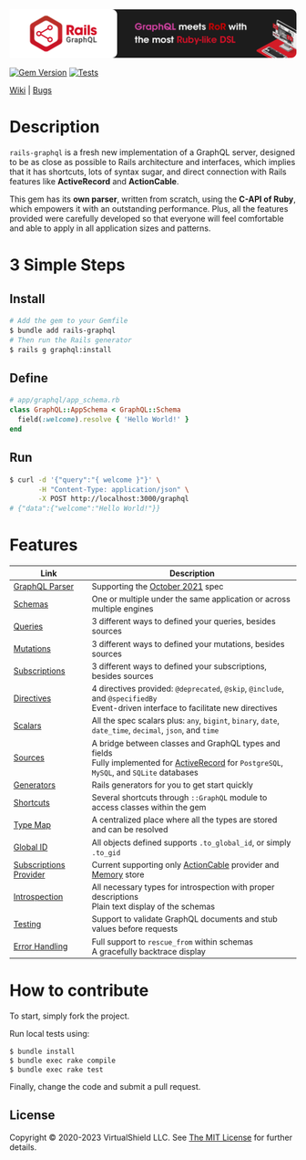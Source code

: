 <a href="https://rails-graphql.dev/?utm_source=github">
  <img src="./docs/assets/images/github.png" alt="Rails GraphQL - GraphQL meets RoR with the most Ruby-like DSL" />
</a>

[![Gem Version](https://badge.fury.io/rb/rails-graphql.svg)](https://rubygems.org/gems/rails-graphql)
[![Tests](https://github.com/virtualshield/rails-graphql/actions/workflows/ci.yml/badge.svg)](https://github.com/virtualshield/rails-graphql/actions/workflows/ci.yml)
<!-- [![Code Climate](https://codeclimate.com/github/virtualshield/rails-graphql/badges/gpa.svg)](https://codeclimate.com/github/virtualshield/rails-graphql) -->
<!--([![Test Coverage](https://codeclimate.com/github/virtualshield/rails-graphql/badges/coverage.svg)](https://codeclimate.com/github/virtualshield/rails-graphql/coverage))-->
<!--([![Dependency Status](https://gemnasium.com/badges/github.com/virtualshield/rails-graphql.svg)](https://gemnasium.com/github.com/virtualshield/rails-graphql))-->

[Wiki](https://rails-graphql.dev/?utm_source=github) |
[Bugs](https://github.com/virtualshield/rails-graphql/issues)

# Description

`rails-graphql` is a fresh new implementation of a GraphQL server, designed to be
as close as possible to Rails architecture and interfaces, which implies that it has
shortcuts, lots of syntax sugar, and direct connection with Rails features like
**ActiveRecord** and **ActionCable**.

This gem has its **own parser**, written from scratch, using the
**C-API of Ruby**, which empowers it with an outstanding performance.
Plus, all the features provided were carefully developed so that everyone will feel
comfortable and able to apply in all application sizes and patterns.

# 3 Simple Steps

## Install

```bash
# Add the gem to your Gemfile
$ bundle add rails-graphql
# Then run the Rails generator
$ rails g graphql:install
```

## Define

```ruby
# app/graphql/app_schema.rb
class GraphQL::AppSchema < GraphQL::Schema
  field(:welcome).resolve { 'Hello World!' }
end
```

## Run

```bash
$ curl -d '{"query":"{ welcome }"}' \
       -H "Content-Type: application/json" \
       -X POST http://localhost:3000/graphql
# {"data":{"welcome":"Hello World!"}}
```

# Features

| Link | Description |
| --- | --- |
| [GraphQL Parser](https://rails-graphql.dev/guides/parser?utm_source=github) | Supporting the <a href="https://spec.graphql.org/October2021/" target="_blank" rel="external nofollow">October 2021</a> spec |
| [Schemas](https://rails-graphql.dev/guides/schemas?utm_source=github) | One or multiple under the same application or across multiple engines |
| [Queries](https://rails-graphql.dev/guides/queries?utm_source=github) | 3 different ways to defined your queries, besides sources |
| [Mutations](https://rails-graphql.dev/guides/mutations?utm_source=github) | 3 different ways to defined your mutations, besides sources |
| [Subscriptions](https://rails-graphql.dev/guides/subscriptions?utm_source=github) | 3 different ways to defined your subscriptions, besides sources |
| [Directives](https://rails-graphql.dev/guides/directives?utm_source=github) | 4 directives provided: `@deprecated`, `@skip`, `@include`, and `@specifiedBy`<br>Event-driven interface to facilitate new directives |
| [Scalars](https://rails-graphql.dev/guides/scalars?utm_source=github) | All the spec scalars plus: `any`, `bigint`, `binary`, `date`, `date_time`, `decimal`, `json`, and `time` |
| [Sources](https://rails-graphql.dev/guides/sources?utm_source=github) | A bridge between classes and GraphQL types and fields<br>Fully implemented for [ActiveRecord](https://rails-graphql.dev/guides/sources/active-record?utm_source=github) for `PostgreSQL`, `MySQL`, and `SQLite` databases |
| [Generators](https://rails-graphql.dev/guides/generators?utm_source=github) | Rails generators for you to get start quickly |
| [Shortcuts](https://rails-graphql.dev/guides/architecture#shortcuts?utm_source=github) | Several shortcuts through `::GraphQL` module to access classes within the gem |
| [Type Map](https://rails-graphql.dev/guides/type-map?utm_source=github) | A centralized place where all the types are stored and can be resolved |
| [Global ID](https://rails-graphql.dev/guides/global-id?utm_source=github) | All objects defined supports `.to_global_id`, or simply `.to_gid` |
| [Subscriptions Provider](https://rails-graphql.dev/guides/subscriptions/providers?utm_source=github) | Current supporting only [ActionCable](https://rails-graphql.dev/guides/subscriptions/action-cable-provider?utm_source=github) provider and [Memory](https://rails-graphql.dev/guides/subscriptions/memory-store?utm_source=github) store |
| [Introspection](https://rails-graphql.dev/guides/introspection?utm_source=github) | All necessary types for introspection with proper descriptions<br>Plain text display of the schemas |
| [Testing](https://rails-graphql.dev/guides/testing?utm_source=github) | Support to validate GraphQL documents and stub values before requests |
| [Error Handling](https://rails-graphql.dev/guides/error-handling?utm_source=github) | Full support to `rescue_from` within schemas<br>A gracefully backtrace display |

# How to contribute

To start, simply fork the project.

Run local tests using:
```
$ bundle install
$ bundle exec rake compile
$ bundle exec rake test
```
Finally, change the code and submit a pull request.

## License

Copyright © 2020-2023 VirtualShield LLC. See [The MIT License](MIT-LICENSE) for further
details.
